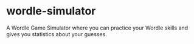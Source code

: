 # wordle-simulator
A Wordle Game Simulator where you can practice your Wordle skills and gives you statistics about your guesses.
